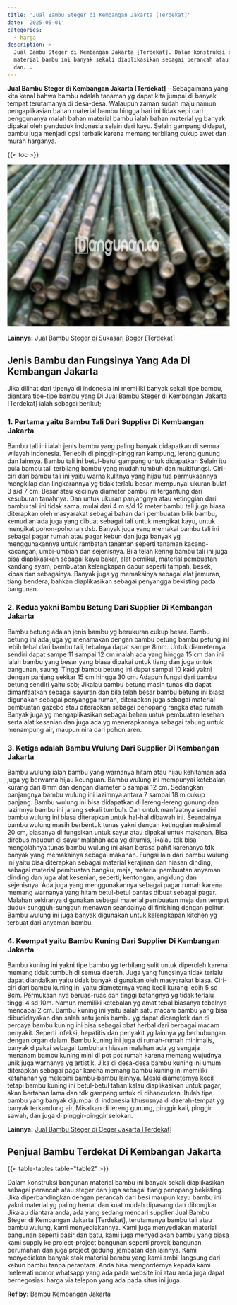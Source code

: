 ```yaml
---
title: 'Jual Bambu Steger di Kembangan Jakarta [Terdekat]'
date: '2025-05-01'
categories:
  - harga
description: >-
  Jual Bambu Steger di Kembangan Jakarta [Terdekat]. Dalam konstruksi bangunan
  material bambu ini banyak sekali diaplikasikan sebagai perancah atau steger
  dan...
---
```


**Jual Bambu Steger di Kembangan Jakarta \[Terdekat\]** – Sebagaimana yang kita kenal bahwa bambu adalah tanaman yg dapat kita jumpai di banyak tempat terutamanya di desa-desa. Walaupun zaman sudah maju namun pengaplikasian bahan material bambu hingga hari ini tidak sepi dari penggunanya malah bahan material bambu ialah bahan material yg banyak dipakai oleh penduduk indonesia selain dari kayu. Selain gampang didapat, bambu juga menjadi opsi terbaik karena memang terbilang cukup awet dan murah harganya.

{{< toc >}}

![Jual Bambu Steger di Kembangan Jakarta [Terdekat]](/images/jual-bambu-tali-01.png)

**Lainnya:** [Jual Bambu Steger di Sukasari Bogor \[Terdekat\]](https://bambu.bangunan.co/jual-bambu-steger-di-sukasari-bogor-terdekat/)

## Jenis Bambu dan Fungsinya Yang Ada Di Kembangan Jakarta

Jika dilihat dari tipenya di indonesia ini memiliki banyak sekali tipe bambu, diantara tipe-tipe bambu yang Di Jual Bambu Steger di Kembangan Jakarta \[Terdekat\] ialah sebagai berikut;

### 1\. Pertama yaitu Bambu Tali Dari Supplier Di Kembangan Jakarta

Bambu tali ini ialah jenis bambu yang paling banyak didapatkan di semua wilayah indonesia. Terlebih di pinggir-pinggiran kampung, lereng gunung dan lainnya. Bambu tali ini betul-betul gampang untuk didapatkan Selain itu pula bambu tali terbilang bambu yang mudah tumbuh dan multifungsi. Ciri-ciri dari bambu tali ini yaitu warna kulitnya yang hijau tua permukaannya mengkilap dan lingkarannya yg tidak terlalu besar, mempunyai ukuran bulat 3 s/d 7 cm. Besar atau kecilnya diameter bambu ini tergantung dari kesuburan tanahnya. Dan untuk ukuran panjangnya atau ketinggian dari bambu tali ini tidak sama, mulai dari 4 m s/d 12 meter bambu tali juga biasa diterapkan oleh masyarakat sebagai bahan dari pembuatan bilik bambu, kemudian ada juga yang dibuat sebagai tali untuk mengikat kayu, untuk mengikat pohon-pohonan dsb. Banyak juga yang memakai bambu tali ini sebagai pagar rumah atau pagar kebun dan juga banyak yg menggunakannya untuk rambatan tanaman seperti tanaman kacang-kacangan, umbi-umbian dan sejenisnya. Bila telah kering bambu tali ini juga bisa diaplikasikan sebagai kayu bakar, alat pemikul, material pembuatan kandang ayam, pembuatan kelengkapan dapur seperti tampah, besek, kipas dan sebagainya. Banyak juga yg memakainya sebagai alat jemuran, tiang bendera, bahkan diaplikasikan sebagai penyangga bekisting pada bangunan.

### 2\. Kedua yakni Bambu Betung Dari Supplier Di Kembangan Jakarta

Bambu betung adalah jenis bambu yg berukuran cukup besar. Bambu betung ini ada juga yg menamakan dengan bambu petung bambu petung ini lebih tebal dari bambu tali, tebalnya dapat sampe 8mm. Untuk diameternya sendiri dapat sampe 11 sampai 12 cm malah ada yang hingga 15 cm dan ini ialah bambu yang besar yang biasa dipakai untuk tiang dan juga untuk bangunan, saung. Tinggi bambu betung ini dapat sampai 10 kaki yakni dengan panjang sekitar 15 cm hingga 30 cm. Adapun fungsi dari bambu betung sendiri yaitu sbb; Jikalau bambu betung masih tunas dia dapat dimanfaatkan sebagai sayuran dan bila telah besar bambu betung ini biasa digunakan sebagai penyangga rumah, diterapkan juga sebagai material pembuatan gazebo atau diterapkan sebagai penopang rangka atap rumah. Banyak juga yg mengaplikasikan sebagai bahan untuk pembuatan lesehan serta alat kesenian dan juga ada yg menerapkannya sebagai tabung untuk menampung air, maupun nira dari pohon aren.

### 3\. Ketiga adalah Bambu Wulung Dari Supplier Di Kembangan Jakarta

Bambu wulung ialah bambu yang warnanya hitam atau hijau kehitaman ada juga yg berwarna hijau keunguan. Bambu wulung ini mempunyai ketebalan kurang dari 8mm dan dengan diameter 5 sampai 12 cm. Sedangkan panjangnya bambu wulung ini lazimnya antara 7 sampai 18 m cukup panjang. Bambu wulung ini bisa didapatkan di lereng-lereng gunung dan lazimnya bambu ini jarang sekali tumbuh. Dan untuk manfaatnya sendiri bambu wulung ini biasa diterapkan untuk hal-hal dibawah ini. Seandainya bambu wulung masih berbentuk tunas yakni dengan ketinggian maksimal 20 cm, biasanya di fungsikan untuk sayur atau dipakai untuk makanan. Bisa direbus maupun di sayur malahan ada yg ditumis, jikalau tdk bisa mengolahnya tunas bambu wulung ini akan berasa pahit karenanya tdk banyak yang memakainya sebagai makanan. Fungsi lain dari bambu wulung ini yaitu bisa diterapkan sebagai material kerajinan dan hiasan dinding, sebagai material pembuatan bangku, meja, material pembuatan anyaman dinding dan juga alat kesenian, seperti; kentongan, angklung dan sejenisnya. Ada juga yang menggunakannya sebagai pagar rumah karena memang warnanya yang hitam betul-betul pantas dibuat sebagai pagar. Malahan sekiranya digunakan sebagai material pembuatan meja dan tempat duduk sungguh-sungguh menawan seandainya di finishing dengan pelitur. Bambu wulung ini juga banyak digunakan untuk kelengkapan kitchen yg terbuat dari anyaman bambu.

### 4\. Keempat yaitu Bambu Kuning Dari Supplier Di Kembangan Jakarta

Bambu kuning ini yakni tipe bambu yg terbilang sulit untuk diperoleh karena memang tidak tumbuh di semua daerah. Juga yang fungsinya tidak terlalu dapat diandalkan yaitu tidak banyak digunakan oleh masyarakat biasa. Ciri-ciri dari bambu kuning ini yaitu diameternya yang kecil kurang lebih 5 sd 8cm. Permukaan nya beruas-ruas dan tinggi batangnya yg tidak terlalu tinggi 4 sd 10m. Namun memiliki ketebalan yg amat tebal biasanya tebalnya mencapai 2 cm. Bambu kuning ini yaitu salah satu macam bambu yang bisa dibudidayakan dan salah satu jenis bambu yg dapat dicangkok dan di percaya bambu kuning ini bisa sebagai obat herbal dari berbagai macam penyakit. Seperti infeksi, hepatitis dan penyakit yg lainnya yg berhubungan dengan organ dalam. Bambu kuning ini juga di rumah-rumah minimalis, banyak dipakai sebagai tumbuhan hiasan malahan ada yg sengaja menanam bambu kuning mini di pot pot rumah karena memang wujudnya unik juga warnanya yg artistik. Jika di desa-desa bambu kuning ini umum diterapkan sebagai pagar karena memang bambu kuning ini memiliki ketahanan yg melebihi bambu-bambu lainnya. Meski diameternya kecil tetapi bambu kuning ini betul-betul tahan kalau diaplikasikan untuk pagar, akan bertahan lama dan tdk gampang untuk di dihancurkan. Itulah tipe bambu yang banyak dijumpai di indonesia khususnya di daerah-tempat yg banyak terkandung air, Misalkan di lereng gunung, pinggir kali, pinggir sawah, dan juga di pinggir-pinggir selokan.

**Lainnya:** [Jual Bambu Steger di Ceger Jakarta \[Terdekat\]](https://bambu.bangunan.co/jual-bambu-steger-di-ceger-jakarta-terdekat/)

## Penjual Bambu Terdekat Di Kembangan Jakarta

{{< table-tables table="table2" >}}

Dalam konstruksi bangunan material bambu ini banyak sekali diaplikasikan sebagai perancah atau steger dan juga sebagai tiang penopang bekisting. Jika diperbandingkan dengan perancah dari besi maupun kayu bambu ini yakni material yg paling hemat dan kuat mudah dipasang dan dibongkar. Jikalau diantara anda, ada yang sedang mencari supplier Jual Bambu Steger di Kembangan Jakarta \[Terdekat\], terutamanya bambu tali atau bambu wulung, kami menyediakannya. Kami juga menyediakan material bangunan seperti pasir dan batu, kami juga menyediakan bambu yang biasa kami supply ke project-project bangunan seperti proyek bangunan perumahan dan juga project gedung, jembatan dan lainnya. Kami menyediakan banyak stok material bambu yang kami ambil langsung dari kebun bambu tanpa perantara. Anda bisa mengordernya kepada kami melewati nomor whatsapp yang ada pada website ini atau anda juga dapat bernegosiasi harga via telepon yang ada pada situs ini juga.

**Ref by:** [Bambu Kembangan Jakarta](https://id.wikipedia.org/wiki/Bambu)

